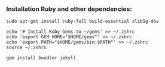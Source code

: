### Installation Ruby and other dependencies:

`sudo apt-get install ruby-full build-essential zlib1g-dev`

```
echo '# Install Ruby Gems to ~/gems' >> ~/.zshrc
echo 'export GEM_HOME="$HOME/gems"' >> ~/.zshrc
echo 'export PATH="$HOME/gems/bin:$PATH"' >> ~/.zshrc
source ~/.zshrc
```

`gem install bundler jekyll`

